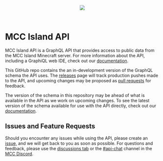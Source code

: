 <br />
<p align="center">
    <img src="https://github.com/Noxcrew/mccisland-api/assets/1526243/dc350367-ca50-42bb-9c7a-ac1ee662c7df" />
</p>
<br />

# MCC Island API
MCC Island API is a GraphQL API that provides access to public data from the MCC Island Minecraft server.
For more information about the API, including a GraphiQL web IDE, check out our [documentation](https://api.mccisland.net/docs).

This GitHub repo contains the an in-development version of the GraphQL schema the API uses.
The [releases](https://github.com/Noxcrew/mccisland-api/releases) page will track production pushes made to the API, and upcoming changes may be proposed as [pull requests](https://github.com/Noxcrew/mccisland-api/pulls) for feedback.

The version of the schema in this repository may be ahead of what is available in the API as we work on upcoming changes.
To see the latest version of the schema available for use with the API directly, check out our [documentation](https://api.mccisland.net/docs).

## Issues and Feature Requests

Should you encounter any issues while using the API, please create an [issue,](https://github.com/Noxcrew/mccisland-api/issues/new) and we will get back to you as soon as possible.
For questions and feedback, please use the  [discussions tab](https://github.com/Noxcrew/mcchampionship-api/discussions) or the [#api-chat](https://discord.com/channels/707193125478596668/1134515300742733985) channel in the [MCC Discord](https://discord.gg/mcc).
